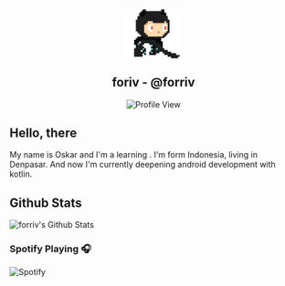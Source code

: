 <p align="center">
 <img width="100px" src="https://github.com/hendrasob/hendrasob/blob/master/assets/github.gif" align="center" alt="Hendrasob's GitHub Readme" />
 <h2 align="center">foriv - @forriv</h2>
</p>

<p align="center">
<img alt="Profile View" src="https://gpvc.arturio.dev/forriv" />
</p>

## Hello, there
My name is Oskar and I'm a learning . I'm form Indonesia, living in Denpasar. And now I'm currently deepening android development with kotlin.

## Github Stats
<img alt="forriv's Github Stats" src="https://github-readme-stats.vercel.app/api?username=forriv&show_icons=true&count_private=true&theme=radical&hide_border=true&bg_color=0D1117" />

### Spotify Playing 🎧  
<img alt="Spotify" src="https://spotify-github-profile.vercel.app/api/view?uid=214zuzj6g7ndx46cmed74tymq&cover_image=true&theme=default" />

